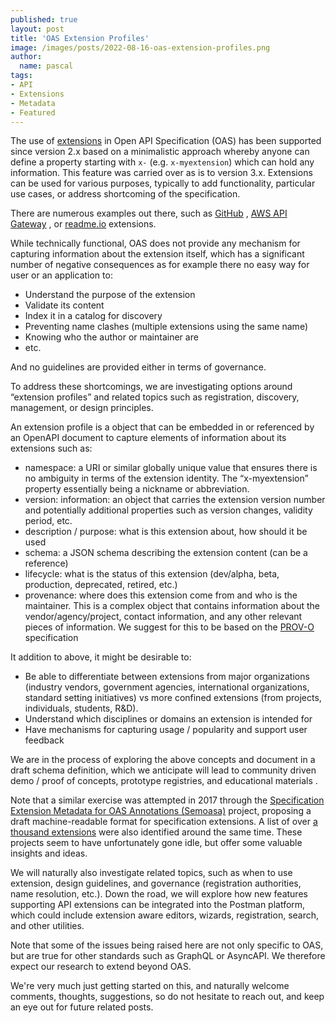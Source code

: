 ```yaml
---
published: true
layout: post
title: 'OAS Extension Profiles'
image: /images/posts/2022-08-16-oas-extension-profiles.png
author:
  name: pascal
tags:
- API
- Extensions
- Metadata
- Featured
---
```

The use of [extensions](https://spec.openapis.org/oas/v3.1.0#specification-extensions) in Open API Specification (OAS) has been supported since version 2.x based on a minimalistic approach whereby anyone can define a property starting with `x-` (e.g. `x-myextension`) which can hold any information. This feature was carried over as is to version 3.x. Extensions can be used for various purposes, typically to add functionality, particular use cases, or address shortcoming of the specification.

&#10;There are numerous examples out there, such as 
[GitHub](https://github.com/github/rest-api-description/blob/main/extensions.md)
, [AWS API Gateway](https://docs.aws.amazon.com/apigateway/latest/developerguide/api-gateway-swagger-extensions.html)
, or [readme.io](https://docs.readme.com/docs/openapi-extensions) extensions.

&#10;While technically functional, OAS does not provide any mechanism for capturing information about the extension itself, which has a significant number of negative consequences as for example there no easy way for user or an application to:

- Understand the purpose of the extension
- Validate its content
- Index it in a catalog for discovery
- Preventing name clashes (multiple extensions using the same name)
- Knowing who the author or maintainer are
- etc.

And no guidelines are provided either in terms of governance.

&#10;To address these shortcomings, we are investigating options around “extension profiles” and related topics such as registration, discovery, management, or design principles.

&#10;An extension profile is a object that can be embedded in or referenced by an OpenAPI document to capture elements of information about its extensions such as:

- namespace: a URI or similar globally unique value that ensures there is no ambiguity in terms of the extension identity. The “x-myextension” property essentially being a nickname or abbreviation.
- version: information: an object that carries the extension version number and potentially additional properties such as version changes, validity period, etc. 
- description / purpose: what is this extension about, how should it be used 
- schema: a JSON schema describing the extension content (can be a reference)
- lifecycle: what is the status of this extension (dev/alpha, beta, production, deprecated, retired, etc.)
- provenance: where does this extension come from and who is the maintainer. This is a complex object that contains information about the vendor/agency/project, contact information, and any other relevant pieces of information. We suggest for this to be based on the  [PROV-O](https://www.w3.org/TR/prov-o/) specification


&#10;It addition to above, it might be desirable to: 

- Be able to differentiate between extensions from major organizations (industry vendors, government agencies, international organizations, standard setting initiatives) vs more confined extensions (from projects, individuals, students, R&amp;D).
- Understand which disciplines or domains an extension is intended for
- Have mechanisms for capturing usage / popularity and support user feedback


&#10;We are in the process of exploring the above concepts and document in a draft schema definition, which we anticipate will lead to community driven demo / proof of concepts, prototype registries, and educational materials .

&#10;Note that a similar exercise was attempted in 2017 through the [Specification Extension Metadata for OAS Annotations (Semoasa)](https://github.com/RepreZen/Semoasa) project, proposing a draft machine-readable format for specification extensions. A list of over [a thousand extensions](https://github.com/Mermade/openapi-specification-extensions/blob/main/extensions/combined.tsv") were also identified around the same time. These projects seem to have unfortunately gone idle, but offer some valuable insights and ideas.

&#10;We will naturally also investigate related topics, such as when to use extension, design guidelines, and governance (registration authorities, name resolution, etc.). Down the road, we will explore how new features supporting API extensions can be integrated into the Postman platform, which could include extension aware editors, wizards, registration, search, and other utilities.

&#10;Note that some of the issues being raised here are not only specific to OAS, but are true for other standards such as GraphQL or AsyncAPI. We therefore expect our research to extend beyond OAS. 

&#10;We're very much just getting started on this, and naturally welcome comments, thoughts, suggestions, so do not hesitate to reach out, and keep an eye out for future related posts.



